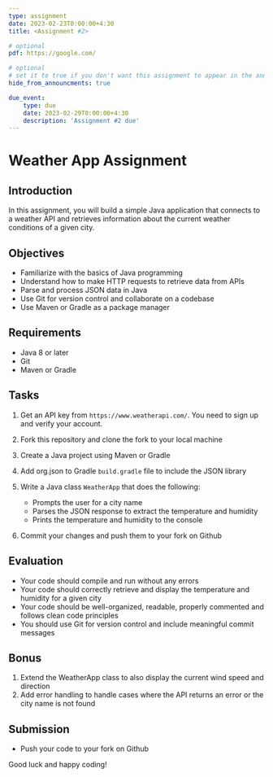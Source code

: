 ```yaml
---
type: assignment
date: 2023-02-23T0:00:00+4:30
title: <Assignment #2>

# optional 
pdf: https://google.com/

# optional
# set it to true if you don't want this assignment to appear in the announcements section
hide_from_announcments: true

due_event: 
    type: due
    date: 2023-02-29T0:00:00+4:30
    description: 'Assignment #2 due'
---
```

<!-- Other additional contents using markdown -->
# Weather App Assignment

## Introduction
In this assignment, you will build a simple Java application that connects to a weather API and retrieves information about the current weather conditions of a given city.

## Objectives
- Familiarize with the basics of Java programming
- Understand how to make HTTP requests to retrieve data from APIs
- Parse and process JSON data in Java
- Use Git for version control and collaborate on a codebase
- Use Maven or Gradle as a package manager

## Requirements
- Java 8 or later
- Git
- Maven or Gradle

## Tasks
1. Get an API key from `https://www.weatherapi.com/`. You need to sign up and verify your account.
2. Fork this repository and clone the fork to your local machine
3. Create a Java project using Maven or Gradle
4. Add org.json to Gradle `build.gradle` file to include the JSON library

5. Write a Java class `WeatherApp` that does the following:
    - Prompts the user for a city name
    - Parses the JSON response to extract the temperature and humidity
    - Prints the temperature and humidity to the console

6. Commit your changes and push them to your fork on Github

## Evaluation
- Your code should compile and run without any errors
- Your code should correctly retrieve and display the temperature and humidity for a given city
- Your code should be well-organized, readable, properly commented and follows clean code principles
- You should use Git for version control and include meaningful commit messages

## Bonus
1. Extend the WeatherApp class to also display the current wind speed and direction
2. Add error handling to handle cases where the API returns an error or the city name is not found

## Submission
- Push your code to your fork on Github

Good luck and happy coding!

